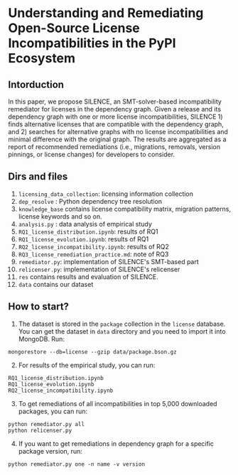# Understanding and Remediating Open-Source License Incompatibilities in the PyPI Ecosystem

## Intorduction
In this paper, we propose SILENCE, an SMT-solver-based incompatibility remediator for licenses in the
dependency graph. Given a release and its dependency graph with one or more license incompatibilities, SILENCE 1) finds alternative licenses that are compatible with the dependency
graph, and 2) searches for alternative graphs with no license incompatibilities and minimal difference with the original graph. The results are aggregated as a report of recommended
remediations (i.e., migrations, removals, version pinnings, or license changes) for developers to consider.


## Dirs and files
1. `licensing_data_collection`: licensing information collection
2. `dep_resolve` : Python dependency tree resolution
3. `knowledge_base` contains license compatibility matrix, migration patterns, license keywords and so on.
4. `analysis.py` : data analysis of empirical study
5. `RQ1_license_distribution.ipynb`: results of RQ1
6. `RQ1_license_evolution.ipynb`: results of RQ1
7. `RQ2_license_incompatibility.ipynb`: results of RQ2
8. `RQ3_license_remediation_practice.md`: note of RQ3
9. `remediator.py`: implementation of SILENCE's SMT-based part
10. `relicenser.py`: implementation of SILENCE's relicenser
11. `res` contains results and evaluation of SILENCE.
12. `data` contains our dataset


## How to start?

1. The dataset is stored in the `package` collection in the `license` database. You can get the dataset in `data` directory and you need to import it into MongoDB. Run:
```
mongorestore --db=license --gzip data/package.bson.gz
```

2. For results of the empirical study, you can run:
```
RQ1_license_distribution.ipynb
RQ1_license_evolution.ipynb
RQ2_license_incompatibility.ipynb
```

3. To get remediations of all incompatibilities in top 5,000 downloaded packages, you can run:
```
python remediator.py all
python relicenser.py
```

4. If you want to get remediations in dependency graph for a specific package version, run:
```
python remediator.py one -n name -v version
```

